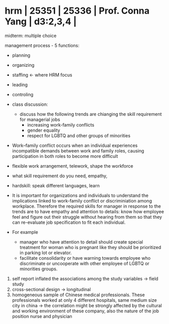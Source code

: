 # hrm | 25351 | 25336 | Prof. Conna Yang | d3:2,3,4 |

midterm: multiple choice

management process - 5 functions:

- planning
- organizing
- staffing <- where HRM focus
- leading
- controling

- class discussion:

  - discuss how the following trends are chianging the skill requirement for managerial jobs
    - increasing work-family conflicts
    - gender equality
    - respect for LGBTQ and other groups of minorities

- Work–family conflict occurs when an individual experiences incompatible demands between work and family roles, causing participation in both roles to become more difficult
- flexible work arrangement, telework, shape the workforce
- what skill requirement do you need, empathy,
- hardskill: speak different languages, learn

- It is important for organizations and individuals to understand the implications linked to work-family conflict or discriminiation among workplace. Therefore the required skills for manager in response to the trends are to have empathy and attention to details: know how employee feel and figure out their struggle without hearing from them so that they can re-evaluate job specification to fit each individual.
- For example
  - manager who have attention to detail should create special treatment for woman who is pregnant like they should be prioritized in parking lot or elevator.
  - facilitate consolidarity or have warning towards employee who discriminate or uncooperate with other employee of LGBTQ or minorities groups.

1. self report inflated the associations among the study variables -> field study
2. cross-sectional design -> longitudinal
3. homogeneous sample of Chinese medical professionals. These professionals worked at only 4 different hospitals, same medium size city in china -> the correlation might be strongly affected by the cultural and working environment of these company, also the nature of the job position nurse and physician
